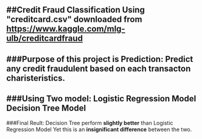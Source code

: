 ##Credit Fraud Classification
Using "creditcard.csv" downloaded from https://www.kaggle.com/mlg-ulb/creditcardfraud
---
###Purpose of this project is Prediction:
Predict any credit fraudulent based on each transacton charisteristics.
---
###Using Two model: 
Logistic Regression Model
Decision Tree Model
---
###Final Reult: 
Decision Tree perform **slightly better** than Logistic Regression Model
Yet this is an **insignificant difference** between the two.
